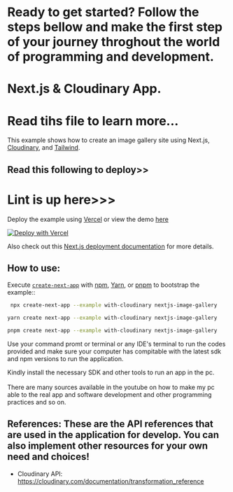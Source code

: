 # Ready to get started? Follow the steps bellow and make the first step of your journey throghout the world of programming and development.
# Next.js & Cloudinary App.
# Read tihs file to learn more...


This example shows how to create an image gallery site using Next.js, [Cloudinary](https://cloudinary.com), and [Tailwind](https://tailwindcss.com).

## Read this following to deploy>>
# Lint is up here>>>

Deploy the example using [Vercel](https://vercel.com?utm_source=github&utm_medium=readme&utm_campaign=next-example) or view the demo [here](https://nextconf-images.vercel.app/)

[![Deploy with Vercel](https://vercel.com/button)](https://vercel.com/new/clone?repository-url=https://github.com/vercel/next.js/tree/canary/examples/with-cloudinary&project-name=nextjs-image-gallery&repository-name=with-cloudinary&env=NEXT_PUBLIC_CLOUDINARY_CLOUD_NAME,CLOUDINARY_API_KEY,CLOUDINARY_API_SECRET,CLOUDINARY_FOLDER&envDescription=API%20Keys%20from%20Cloudinary%20needed%20to%20run%20this%20application.)

Also check out this [Next.js deployment documentation](https://nextjs.org/docs/deployment) for more details.

## How to use:

Execute [`create-next-app`](https://github.com/vercel/next.js/tree/canary/packages/create-next-app) with [npm](https://docs.npmjs.com/cli/init), [Yarn](https://yarnpkg.com/lang/en/docs/cli/create/), or [pnpm](https://pnpm.io) to bootstrap the example::

```bash
 npx create-next-app --example with-cloudinary nextjs-image-gallery
```

```bash
yarn create next-app --example with-cloudinary nextjs-image-gallery
```

```bash
pnpm create next-app --example with-cloudinary nextjs-image-gallery
```
Use your command promt or terminal or any IDE's terminal to run the codes provided and make sure your computer has compitable with the latest sdk and npm versions to run the application. <br>

Kindly install the necessary SDK and other tools to run an app in the pc.<br>
<br>
There are many sources available in the youtube on how to make my pc able to the real app and software development and other programming practices and so on.


## References: These are the API references that are used in the application for develop. You can also implement other resources for your own need and choices!

- Cloudinary API: https://cloudinary.com/documentation/transformation_reference<br>
